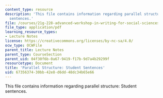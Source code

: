 ```yaml
---
content_type: resource
description: 'This file contains information regarding parallel structure: Student
  sentences.'
file: /courses/21g-228-advanced-workshop-in-writing-for-social-sciences-and-architecture-els-spring-2007/6735637430bb42e8d6dd48dc34b65e66_MIT21G.228S07_parallel_str.pdf
file_type: application/pdf
learning_resource_types:
- Lecture Notes
license: https://creativecommons.org/licenses/by-nc-sa/4.0/
ocw_type: OCWFile
parent_title: Lecture Notes
parent_type: CourseSection
parent_uid: 04f30f6b-0a67-9419-f17b-9d7a4b29299f
resourcetype: Document
title: 'Parallel Structure: Student Sentences'
uid: 67356374-30bb-42e8-d6dd-48dc34b65e66
---
```

This file contains information regarding parallel structure: Student sentences.